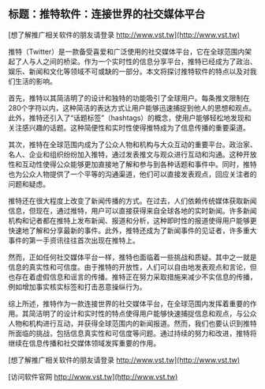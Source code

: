 ## **标题：推特软件：连接世界的社交媒体平台**

[想了解推广相关软件的朋友请登录 http://www.vst.tw](http://www.vst.tw)

推特（Twitter）是一款备受喜爱和广泛使用的社交媒体平台，它在全球范围内架起了人与人之间的桥梁。作为一个实时性的信息分享平台，推特已经成为了政治、娱乐、新闻和文化等领域不可或缺的一部分。本文将探讨推特软件的特点以及对我们生活的影响。

首先，推特以其简洁明了的设计和独特的功能吸引了全球用户。每条推文限制在280个字符以内，这种简洁的表达方式让用户能够迅速捕捉到他人的思想和观点。此外，推特还引入了“话题标签”（hashtags）的概念，使用户能够轻松地发现和关注感兴趣的话题。这种简便性和实时性使得推特成为了信息传播的重要渠道。

其次，推特在全球范围内成为了公众人物和机构与大众互动的重要平台。政治家、名人、企业和组织纷纷加入推特，通过发表推文与观众进行互动和沟通。这种开放性和互动性使得公众能够更加直接地了解和参与到各种话题和事件中。同时，推特也为公众人物提供了一个平等的沟通渠道，他们可以直接发表观点，回应关注者的问题和疑虑。

推特还在很大程度上改变了新闻传播的方式。在过去，人们依赖传统媒体获取新闻信息，但现在，通过推特，用户可以直接获得来自全球各地的实时新闻。许多新闻机构和记者都在推特上发布新闻、报道和分析，这种即时性的报道使得用户能够更快速地了解和分享最新的事件。此外，推特还成为了新闻事件的见证者，许多重大事件的第一手资讯往往首次出现在推特上。

然而，正如任何社交媒体平台一样，推特也面临着一些挑战和质疑。其中之一就是信息的真实性和可信度。由于推特的开放性，人们可以自由地发表观点和言论，但也存在着虚假信息和谣言的传播。推特正在努力采取措施来减少不实信息的传播，例如增加事实核实标签和打击恶意操纵行为。

综上所述，推特作为一款连接世界的社交媒体平台，在全球范围内发挥着重要的作用。其简洁明了的设计和实时性的特点使得用户能够快速捕捉信息和观点，与公众人物和机构进行互动，并获得全球范围内的新闻报道。然而，我们也要认识到推特所面临的挑战，包括信息真实性和可信度等问题。通过持续的努力和改进，推特将继续在信息传播和社交媒体领域发挥重要的作用。

[想了解推广相关软件的朋友请登录 http://www.vst.tw](http://www.vst.tw)


[访问软件官网 http://www.vst.tw](http://www.vst.tw)
